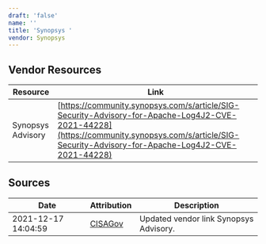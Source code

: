 ```yaml
---
draft: 'false'
name: ''
title: 'Synopsys '
vendor: Synopsys
---
```


## Vendor Resources
| Resource | Link |
| --- | --- |
| Synopsys Advisory | [https://community.synopsys.com/s/article/SIG-Security-Advisory-for-Apache-Log4J2-CVE-2021-44228](https://community.synopsys.com/s/article/SIG-Security-Advisory-for-Apache-Log4J2-CVE-2021-44228) |



## Sources
| Date | Attribution | Description |
| --- | --- | --- |
| 2021-12-17 14:04:59 | [CISAGov](https://raw.githubusercontent.com/cisagov/log4j-affected-db/develop/README.md) | Updated vendor link Synopsys Advisory.  |
